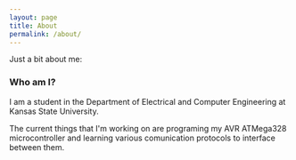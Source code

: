 ```yaml
---
layout: page
title: About
permalink: /about/
---
```


Just a bit about me:

### Who am I?
I am a student in the Department of Electrical and Computer Engineering at Kansas State University. 

The current things that I'm working on are programing my AVR ATMega328 microcontroller and learning various comunication protocols to interface between them.

